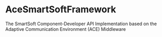 # AceSmartSoftFramework
The SmartSoft Component-Developer API Implementation based on the Adaptive Communication Environment (ACE) Middleware

